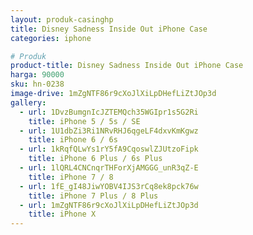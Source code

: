 ```yaml
---
layout: produk-casinghp
title: Disney Sadness Inside Out iPhone Case
categories: iphone

# Produk
product-title: Disney Sadness Inside Out iPhone Case
harga: 90000
sku: hn-0238
image-drive: 1mZgNTF86r9cXoJlXiLpDHefLiZtJOp3d
gallery:
  - url: 1DvzBumgnIcJZTEMQch35WGIpr1s5G2Ri
    title: iPhone 5 / 5s / SE
  - url: 1U1dbZi3Ri1NRvRHJ6qgeLF4dxvKmKgwz
    title: iPhone 6 / 6s
  - url: 1kRqfQLwYs1rY5fA9CqoswlZJUtzoFipk
    title: iPhone 6 Plus / 6s Plus
  - url: 1lQRL4CNCnqrTHForXjAMGGG_unR3qZ-E
    title: iPhone 7 / 8
  - url: 1fE_gI48JiwYOBV4IJS3rCq8ek8pck76w
    title: iPhone 7 Plus / 8 Plus
  - url: 1mZgNTF86r9cXoJlXiLpDHefLiZtJOp3d
    title: iPhone X
---
```

